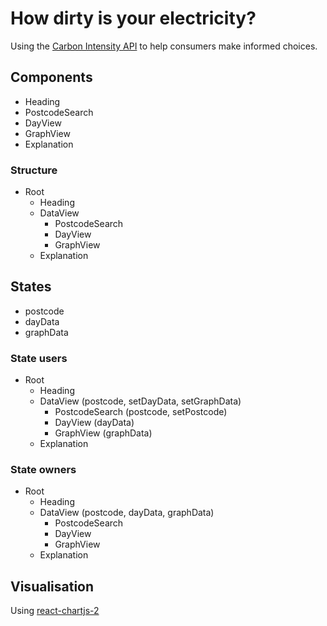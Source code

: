 # How dirty is your electricity?

Using the [Carbon Intensity API](https://api.carbonintensity.org.uk) to help consumers make informed choices.

## Components

- Heading
- PostcodeSearch
- DayView
- GraphView
- Explanation

### Structure

- Root
    - Heading
    - DataView
        - PostcodeSearch
        - DayView
        - GraphView
    - Explanation

## States

- postcode
- dayData
- graphData

### State users

- Root
    - Heading
    - DataView (postcode, setDayData, setGraphData)
        - PostcodeSearch (postcode, setPostcode)
        - DayView (dayData)
        - GraphView (graphData)
    - Explanation

### State owners

- Root
    - Heading
    - DataView (postcode, dayData, graphData)
        - PostcodeSearch
        - DayView
        - GraphView
    - Explanation

## Visualisation

Using [react-chartjs-2](https://react-chartjs-2-two.vercel.app)